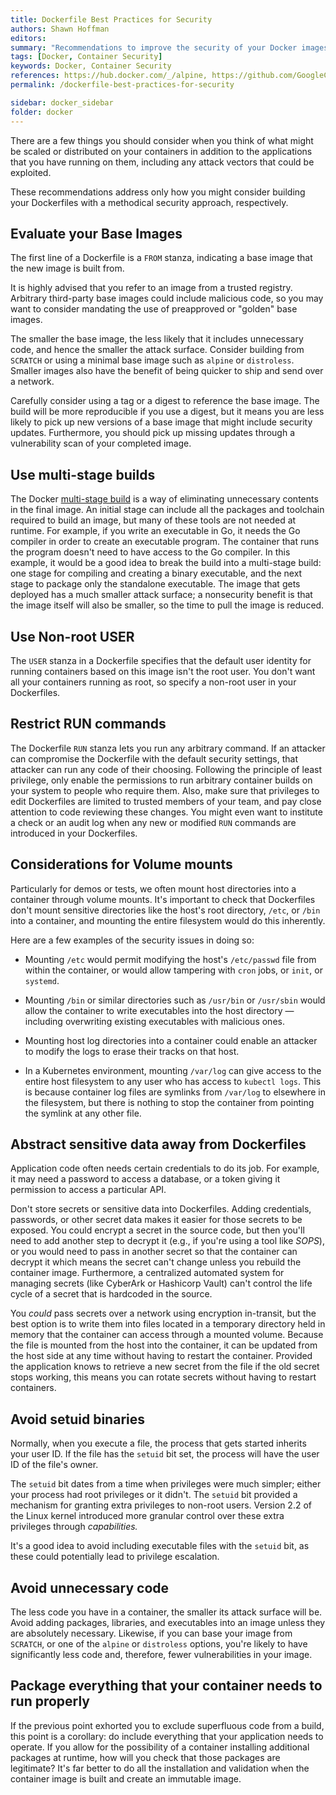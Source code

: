 ```yaml
---
title: Dockerfile Best Practices for Security
authors: Shawn Hoffman
editors: 
summary: "Recommendations to improve the security of your Docker images from the Dockerfile, thereby reducing the attack surface of containers running from those images"
tags: [Docker, Container Security]
keywords: Docker, Container Security
references: https://hub.docker.com/_/alpine, https://github.com/GoogleContainerTools/distroless, https://github.com/mozilla/sops, https://man7.org/linux/man-pages/man7/capabilities.7.html
permalink: /dockerfile-best-practices-for-security

sidebar: docker_sidebar
folder: docker
---
```


There are a few things you should consider when you think of what might be scaled or distributed on your containers in addition to the applications that you have running on them, including any attack vectors that could be exploited.

These recommendations address only how you might consider building your Dockerfiles with a methodical security approach, respectively.

## Evaluate your Base Images

The first line of a Dockerfile is a `FROM` stanza, indicating a base image that the new image is built from.

It is highly advised that you refer to an image from a trusted registry. Arbitrary third-party base images could include malicious code, so you may want to consider mandating the use of preapproved or "golden" base images.

The smaller the base image, the less likely that it includes unnecessary code, and hence the smaller the attack surface. Consider building from `SCRATCH` or using a minimal base image such as `alpine` or `distroless`. Smaller images also have the benefit of being quicker to ship and send over a network.

Carefully consider using a tag or a digest to reference the base image. The build will be more reproducible if you use a digest, but it means you are less likely to pick up new versions of a base image that might include security updates. Furthermore, you should pick up missing updates through a vulnerability scan of your completed image.

## Use multi-stage builds

The Docker [multi-stage build](/docker-multi-stage-build) is a way of eliminating unnecessary contents in the final image. An initial stage can include all the packages and toolchain required to build an image, but many of these tools are not needed at runtime. For example, if you write an executable in Go, it needs the Go compiler in order to create an executable program. The container that runs the program doesn't need to have access to the Go compiler. In this example, it would be a good idea to break the build into a multi-stage build: one stage for compiling and creating a binary executable, and the next stage to package only the standalone executable. The image that gets deployed has a much smaller attack surface; a nonsecurity benefit is that the image itself will also be smaller, so the time to pull the image is reduced.

## Use Non-root USER

The `USER` stanza in a Dockerfile specifies that the default user identity for running containers based on this image isn't the root user. You don't want all your containers running as root, so specify a non-root user in your Dockerfiles.

## Restrict RUN commands

The Dockerfile `RUN` stanza lets you run any arbitrary command. If an attacker can compromise the Dockerfile with the default security settings, that attacker can run any code of their choosing. Following the principle of least privilege, only enable the permissions to run arbitrary container builds on your system to people who require them. Also, make sure that privileges to edit Dockerfiles are limited to trusted members of your team, and pay close attention to code reviewing these changes. You might even want to institute a check or an audit log when any new or modified `RUN` commands are introduced in your Dockerfiles.

## Considerations for Volume mounts

Particularly for demos or tests, we often mount host directories into a container through volume mounts. It's important to check that Dockerfiles don't mount sensitive directories like the host's root directory, `/etc`, or `/bin` into a container, and mounting the entire filesystem would do this inherently.

Here are a few examples of the security issues in doing so:

- Mounting `/etc` would permit modifying the host's `/etc/passwd` file from within the container, or would allow tampering with `cron` jobs, or `init`, or `systemd`.

- Mounting `/bin` or similar directories such as `/usr/bin` or `/usr/sbin` would allow the container to write executables into the host directory — including overwriting existing executables with malicious ones.

- Mounting host log directories into a container could enable an attacker to modify the logs to erase their tracks on that host.

- In a Kubernetes environment, mounting `/var/log` can give access to the entire host filesystem to any user who has access to `kubectl logs`. This is because container log files are symlinks from `/var/log` to elsewhere in the filesystem, but there is nothing to stop the container from pointing the symlink at any other file.

## Abstract sensitive data away from Dockerfiles

Application code often needs certain credentials to do its job. For example, it may need a password to access a database, or a token giving it permission to access a particular API.

Don't store secrets or sensitive data into Dockerfiles. Adding credentials, passwords, or other secret data makes it easier for those secrets to be exposed. You could encrypt a secret in the source code, but then you'll need to add another step to decrypt it (e.g., if you're using a tool like *SOPS*), or you would need to pass in another secret so that the container can decrypt it which means the secret can't change unless you rebuild the container image. Furthermore, a centralized automated system for managing secrets (like CyberArk or Hashicorp Vault) can't control the life cycle of a secret that is hardcoded in the source.

You *could* pass secrets over a network using encryption in-transit, but the best option is to write them into files located in a temporary directory held in memory that the container can access through a mounted volume. Because the file is mounted from the host into the container, it can be updated from the host side at any time without having to restart the container. Provided the application knows to retrieve a new secret from the file if the old secret stops working, this means you can rotate secrets without having to restart containers.

## Avoid setuid binaries

Normally, when you execute a file, the process that gets started inherits your user ID. If the file has the `setuid` bit set, the process will have the user ID of the file's owner.

The `setuid` bit dates from a time when privileges were much simpler; either your process had root privileges or it didn't. The `setuid` bit provided a mechanism for granting extra privileges to non-root users. Version 2.2 of the Linux kernel introduced more granular control over these extra privileges through *capabilities.*

It's a good idea to avoid including executable files with the `setuid` bit, as these could potentially lead to privilege escalation.

## Avoid unnecessary code

The less code you have in a container, the smaller its attack surface will be. Avoid adding packages, libraries, and executables into an image unless they are absolutely necessary. Likewise, if you can base your image from `SCRATCH`, or one of the `alpine` or `distroless` options, you're likely to have significantly less code and, therefore, fewer vulnerabilities in your image.

## Package everything that your container needs to run properly

If the previous point exhorted you to exclude superfluous code from a build, this point is a corollary: do include everything that your application needs to operate. If you allow for the possibility of a container installing additional packages at runtime, how will you check that those packages are legitimate? It's far better to do all the installation and validation when the container image is built and create an immutable image.
